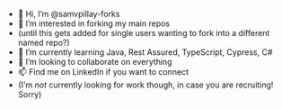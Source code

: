 - 👋 Hi, I’m @samvpillay-forks
- 👀 I’m interested in forking my main repos 
- (until this gets added for single users wanting to fork into a different named repo?)
- 🌱 I’m currently learning Java, Rest Assured, TypeScript, Cypress, C#
- 💞️ I’m looking to collaborate on everything
- 📫 Find me on LinkedIn if you want to connect 
- (I'm _not_ currently looking for work though, in case you are recruiting! Sorry)

<!---
samvpillay-forks/samvpillay-forks is a ✨ special ✨ repository because its `README.md` 
(this file) appears on your GitHub profile.
You can click the Preview link to take a look at your changes.
--->
